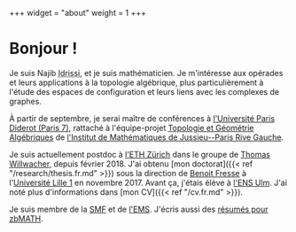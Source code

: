 +++
widget = "about"
weight = 1
+++

# Bonjour !

Je suis Najib <abbr title="Mon nom complet est « Idrissi Kaïtouni ». Je préfère utiliser « Idrissi » dans les milieux académiques pour plus de simplicité et pour éviter certains problèmes – par exemple, des systèmes informatiques qui croient que « Idrissi » est mon deuxième prénom et qu'il faut m'appeler « NI Kaïtouni »...).">Idrissi</abbr>, et je suis mathématicien.
Je m'intéresse aux opérades et leurs applications à la topologie algébrique, plus particulièrement à l'étude des espaces de configuration et leurs liens avec les complexes de graphes.

À partir de septembre, je serai maître de conférences à [l'Université Paris Diderot (Paris 7)](https://www.univ-paris-diderot.fr), rattaché à l'équipe-projet [Topologie et Géométrie Algébriques](https://www.imj-prg.fr/tga/) de [l'Institut de Mathématiques de Jussieu--Paris Rive Gauche](https://www.imj-prg.fr).

Je suis actuellement postdoc à [l'ETH Zürich](https://www.ethz.ch/) dans le groupe de [Thomas Willwacher](https://people.math.ethz.ch/~wilthoma/), depuis février 2018.
J'ai obtenu [mon doctorat]({{< ref "/research/thesis.fr.md" >}}) sous la direction de [Benoit Fresse](https://math.univ-lille1.fr/~fresse) à l'[Université Lille 1](https://www.univ-lille.fr) en novembre 2017.
Avant ça, j'étais élève à [l'ENS Ulm](https://www.ens.fr).
J'ai noté plus d'informations dans [mon CV]({{< ref "/cv.fr.md" >}}).

Je suis membre de la [SMF](http://smf.emath.fr/) et de [l'EMS](http://www.euro-math-soc.eu/).
J'écris aussi des [résumés pour zbMATH](https://zbmath.org/?q=rv%3Anajib%2Bidrissi).
